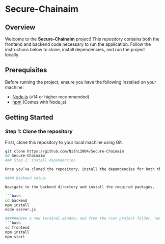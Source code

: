 # Secure-Chainaim

## Overview
Welcome to the **Secure-Chainaim** project! This repository contains both the frontend and backend code necessary to run the application. Follow the instructions below to clone, install dependencies, and run the project locally.

## Prerequisites

Before running the project, ensure you have the following installed on your machine:

- [Node.js](https://nodejs.org/en/download/) (v14 or higher recommended)
- [npm](https://www.npmjs.com/get-npm) (Comes with Node.js)

## Getting Started

### Step 1: Clone the repository

First, clone this repository to your local machine using Git.

```bash
git clone https://github.com/Nithi2004/Secure-Chainaim
cd Secure-Chainaim
### Step 2: Install dependencies

Once you’ve cloned the repository, install the dependencies for both the backend and frontend.

#### Backend setup:

Navigate to the backend directory and install the required packages.

```bash
cd backend
npm install
node server.js

######Open a new terminal window, and from the root project folder, navigate to the frontend directory. Install the frontend dependencies.
```bash
cd frontend
npm install
npm start

